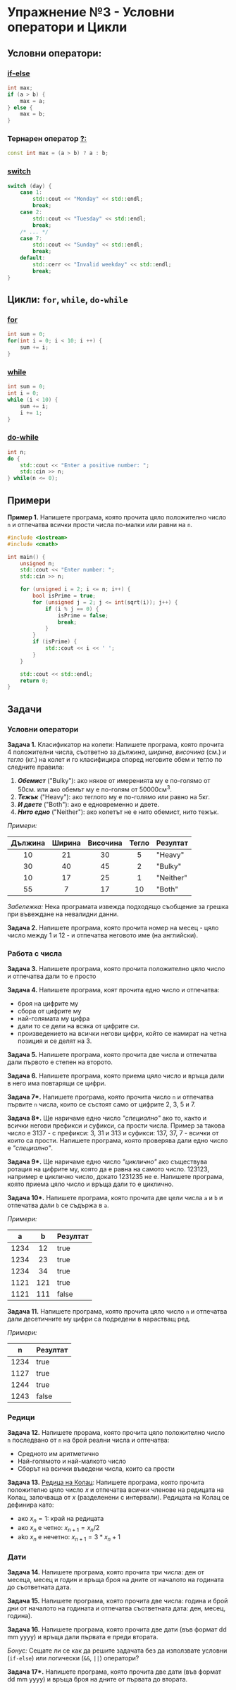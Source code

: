 # Упражнение №3 - Условни оператори и Цикли


## Условни оператори:

### [if-else](https://en.cppreference.com/w/cpp/language/if)
```cpp
int max;
if (a > b) {
	max = a;
} else {
	max = b;
}
```

### Тернарен оператор [?:](https://www.geeksforgeeks.org/cpp-ternary-or-conditional-operator/)
```cpp
const int max = (a > b) ? a : b;
```

### [switch](https://en.cppreference.com/w/cpp/language/switch)
```cpp
switch (day) {
	case 1:
		std::cout << "Monday" << std::endl;
		break;
	case 2:
		std::cout << "Tuesday" << std::endl;
		break;
	/* ... */
	case 7:
		std::cout << "Sunday" << std::endl;
		break;
	default:
		std::cerr << "Invalid weekday" << std::endl;
		break;
}
```


## Цикли: `for`, `while`, `do-while`

### [for](https://en.cppreference.com/w/cpp/language/for)
```cpp
int sum = 0;
for(int i = 0; i < 10; i ++) {
	sum += i;
}
```

### [while](https://en.cppreference.com/w/cpp/language/while)
```cpp
int sum = 0;
int i = 0;
while (i < 10) {
	sum += i;
	i += 1;
}
```

### [do-while](https://en.cppreference.com/w/cpp/language/do)
```cpp
int n;
do {
	std::cout << "Enter a positive number: ";
	std::cin >> n;
} while(n <= 0);
```

## Примери

**Пример 1.** Напишете програма, която прочита цяло положително число `n` и отпечатва всички прости числа по-малки или равни на `n`.
```cpp
#include <iostream>
#include <cmath>

int main() {
	unsigned n;
	std::cout << "Enter number: ";
	std::cin >> n;

	for (unsigned i = 2; i <= n; i++) {
		bool isPrime = true;
		for (unsigned j = 2; j <= int(sqrt(i)); j++) {
			if (i % j == 0) {
				isPrime = false;
				break;
			}
		}
		if (isPrime) {
			std::cout << i << ' ';
		}
	}

	std::cout << std::endl;
	return 0;
}
```

## Задачи

### Условни оператори

**Задача 1.** Класификатор на колети: Напишете програма, която прочита 4 положителни числа, съответно за _дължина_, _ширина_, _височина_ (см.) и _тегло_ (кг.) на колет и го класифицира според неговите обем и тегло по следните правила:
1. _**Обемист**_ ("Bulky"): ако някое от имеренията му е по-голямо от 50см. или ако обемът му е по-голям от 50000см<sup>3</sup>.
2. _**Тежък**_ ("Heavy"): ако теглото му е по-голямо или равно на 5кг.
3. _**И двете**_ ("Both"): ако е едновременно и двете.
4. _**Нито едно**_ ("Neither"): ако колетът не е нито обемист, нито тежък.

_Примери:_

  | Дължина | Ширина | Височина | Тегло | Резултат |
  |:-----:|:-----:|:---:|:---:|---|
  | 10 | 21 | 30 |  5 | "Heavy"   |
  | 30 | 40 | 45 |  2 | "Bulky"   |
  | 10 | 17 | 25 |  1 | "Neither" |
  | 55 |  7 | 17 | 10 | "Both"    |

_Забележка:_ Нека програмата извежда подходящо съобщение за грешка при въвеждане на невалидни данни.

**Задача 2.** Напишете програма, която прочита номер на месец - цяло число между 1 и 12 - и отпечатва неговото име (на английски).


### Работа с числа

**Задача 3.** Напишете програма, която прочита положително цяло число и отпечатва дали то е просто

**Задача 4.** Напишете програма, коят прочита едно число и отпечатва:
- броя на цифрите му
- сбора от цифрите му
- най-голямата му цифра
- дали то се дели на всяка от цифрите си.
- произведението на всички негови цифри, който се намират на четна позиция и се делят на 3.

**Задача 5.** Напишете програма, която прочита две числа и отпечатва дали първото е степен на второто.

**Задача 6.** Напишете програма, която приема цяло число и връща дали в него има повтарящи се цифри.

**Задача 7&ast;.** Напишете програма, която прочита число `n` и отпечатва първите `n` числа, които се състоят само от цифрите 2, 3, 5 и 7.

**Задача 8&ast;.**  Ще наричаме едно число _"специално"_ ако то, както и всички негови префикси и суфикси, са прости числа. Пример за такова число е $3137$ - с префикси: $3$, $31$ и $313$ и суфикси: $137$, $37$, $7$ - всички от които са прости. Напишете програма, която проверява дали едно число е _"специално"_.

**Задача 9&ast;.** Ще наричаме едно число _"циклично"_ ако съществува ротация на цифрите му, която да е равна на самото число. $123123$, например е циклично число, докато $1231235$ не е. Напишете програма, която приема цяло число и връща дали то е циклично.

**Задача 10&ast;.** Напишете програма, която прочита две цели числа `a` и `b` и отпечатва дали `b` се съдържа в `a`.

_Примери:_

  |   a  |  b  | Резултат |
  |:----:|:---:|----------|
  | 1234 |  12 | true     |
  | 1234 |  23 | true     |
  | 1234 |  34 | true     |
  | 1121 | 121 | true     |
  | 1121 | 111 | false    |

**Задача 11.** Напишете програма, която прочита цяло число `n` и отпечатва дали десетичните му цифри са подредени в нарастващ ред.

_Примери:_

  |   n  | Резултат |
  |:----:|----------|
  | 1234 | true     |
  | 1127 | true     |
  | 1244 | true     |
  | 1243 | false    |


### Редици

**Задача 12.** Напишете прорама, която прочита цяло положително число `n` последвано от `n` на брой реални числа и оптечатва:
- Средното им аритметично
- Най-голямото и най-малкото число
- Сборът на всички въведени числа, които са прости

**Задача 13.** [Редица на Колац](https://en.wikipedia.org/wiki/Collatz_conjecture): Напишете програма, която прочита положително цяло число $x$ и отпечатва всички членове на редицата на Колац, започваща от $x$ (разделенени с интервали). Редицата на Колац се дефинира като:
* ако $x_n = 1$:        край на редицата
* ако $x_n$ е четно:    $x_{n+1} = x_n / 2$
* ako $x_n$ е нечетно:  $x_{n+1} = 3 * x_n + 1$


### Дати

**Задача 14.** Напишете програма, която прочита три числа: ден от месеца, месец и годин и връща броя на дните от началото на годината до съответната дата.

**Задача 15.** Напишете програма, която прочита две числа: година и брой дни от началото на годината и отпечатва съответната дата: ден, месец, година).

**Задача 16.** Напишете програма, която прочита две дати (във формат dd mm yyyy) и връща дали първата е преди втората.

_Бонус:_ Сещате ли се как да решите задачата без да използвате условни (`if-else`) или логически (`&&`, `||`) оператори?

**Задача 17&ast;.** Напишете програма, която прочита две дати (във формат dd mm yyyy) и връща броя на дните от първата до втората.

